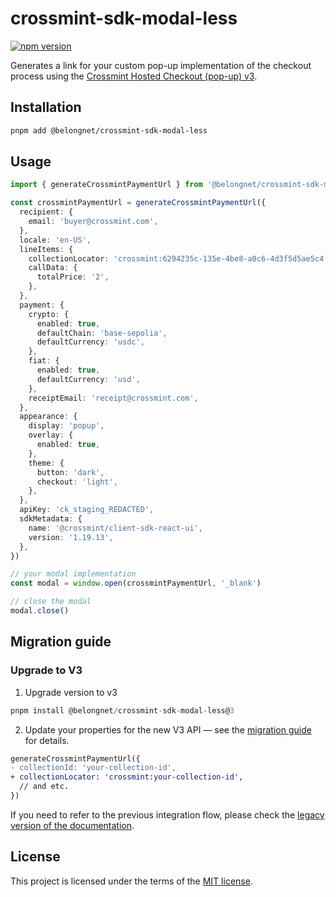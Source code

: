 # crossmint-sdk-modal-less

[![npm version](https://img.shields.io/npm/v/%40belongnet%2Fcrossmint-sdk-modal-less)](https://www.npmjs.com/package/@belongnet/crossmint-sdk-modal-less)

Generates a link for your custom pop-up implementation of the checkout process using the [Crossmint Hosted Checkout (pop-up) v3](https://docs.crossmint.com/payments/pay-button/overview).


## Installation

```bash
pnpm add @belongnet/crossmint-sdk-modal-less
```

## Usage

```ts
import { generateCrossmintPaymentUrl } from '@belongnet/crossmint-sdk-modal-less'

const crossmintPaymentUrl = generateCrossmintPaymentUrl({
  recipient: {
    email: 'buyer@crossmint.com',
  },
  locale: 'en-US',
  lineItems: {
    collectionLocator: 'crossmint:6294235c-135e-4be8-a0c6-4d3f5d5ae5c4',
    callData: {
      totalPrice: '2',
    },
  },
  payment: {
    crypto: {
      enabled: true,
      defaultChain: 'base-sepolia',
      defaultCurrency: 'usdc',
    },
    fiat: {
      enabled: true,
      defaultCurrency: 'usd',
    },
    receiptEmail: 'receipt@crossmint.com',
  },
  appearance: {
    display: 'popup',
    overlay: {
      enabled: true,
    },
    theme: {
      button: 'dark',
      checkout: 'light',
    },
  },
  apiKey: 'ck_staging_REDACTED',
  sdkMetadata: {
    name: '@crossmint/client-sdk-react-ui',
    version: '1.19.13',
  },
})

// your modal implementation
const modal = window.open(crossmintPaymentUrl, '_blank')

// close the modal
modal.close()
```

## Migration guide 

### Upgrade to V3

1. Upgrade version to v3

```ts
pnpm install @belongnet/crossmint-sdk-modal-less@3
```

2. Update your properties for the new V3 API — see the [migration guide](https://docs.crossmint.com/payments/pay-button/upgrade/v3) for details.


```diff
generateCrossmintPaymentUrl({
- collectionId: 'your-collection-id',
+ collectionLocator: 'crossmint:your-collection-id',
  // and etc.
})
```

If you need to refer to the previous integration flow, please check the [legacy version of the documentation](https://github.com/belongnet/crossmint-sdk-modal-less/blob/3cf3b5c983ce70a1baab59a7b69b6a8b6544c74c/README.md).

## License

This project is licensed under the terms of the [MIT license](LICENSE).
